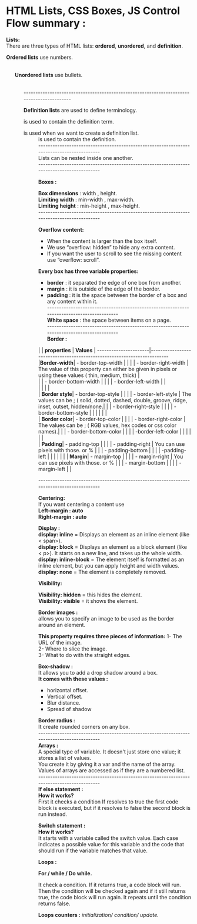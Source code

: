 # HTML Lists, CSS Boxes, JS Control Flow summary :

**Lists:** <br>
There are three types of HTML lists: **ordered**, **unordered**, and **definition**. <br>

**Ordered lists** use numbers.  <ol> <br>
**Unordered lists** use bullets. <ul> <br>
------------------------------------------------------------------------------------------ <br> 

 **Definition lists** are used to define terminology. <br>

<dt> is used to contain the definition term. <br>
<dl> is used when we want to create a definition list. <br>
<dd> is used to contain the definition. <br>
------------------------------------------------------------------------------------------ <br>  
Lists can be nested inside one another. <br>
------------------------------------------------------------------------------------------ <br> 
 

**Boxes :** <br>

**Box dimensions** : width , height. <br>
**Limiting width** : min-width , max-width. <br>
**Limiting height** : min-height , max-height. <br>
------------------------------------------------------------------------------------------ <br> 
 

**Overflow content:** <br> 
- When the content is larger than the box itself. <br> 
- We use “overflow: hidden” to hide any extra content. <br>
- If you want the user to scroll to see the missing content use “overflow: scroll”. <br>

**Every box has three variable properties:** <br> 

- **border** : it separated the edge of one box from another. <br> 
- **margin** : it is outside of the edge of the border. <br> 
- **padding** : it is the space between the border of a box and any content within it. <br>
------------------------------------------------------------------------------------------ <br> 
**White space** : the space between items on a page. <br>
------------------------------------------------------------------------------------------ <br> 
**Border :** <br>

|                     |  **properties**        | **Values**                                                           |
----------------------|------------------------------------------------------------------------                                                                                     
|**Border-width**|  - border-top-width |                                                        |
|               |  - border-right-width | The value of this property can either be given in pixels or using these values ( thin, medium, thick) |                           
|               |  - border-bottom-width |                                                     |
|               |  - border-left-width |                                                       |                                                                            
|               |                      |                                                       |                                                                                   
| **Border style**|   - border-top-style |                                                       |
|               |   - border-left-style | The values can be ; ( solid, dotted, dashed, double, groove, ridge, inset, outset, hidden/none.|
|               |   - border-right-style |                                                     |
|               |   -border-bottom-style |                                                     |
|               |                       |                                                       |                                                                        
| **Border color**|   - border-top-color |                                                       |
|               |   - border-right-color | The values can be ; ( RGB values, hex codes or css color names).| 
|               |   - border-bottom-color |                                                    |
|               |   -border-left-color |                                                       |
|               |                      |                                                       |                                                                                       
| **Padding**|   - padding-top |                                                            |
|               |   - padding-right | You can use pixels with those. or % |
|               |   - padding-bottom |                                                         |
|               |   -padding-left |                                                            |
|               |                 |                                                            |
| **Margin**|   - margin-top |                                                             |
|               |   - margin-right | You can use pixels with those. or % |
|               |   - margin-bottom |                                                          |
|               |   - margin-left |                                                            |                                                

------------------------------------------------------------------------------------------ <br> 

**Centering:** <br>
If you want centering a content use <br> 
**Left-margin : auto** <br>
**Right-margin : auto** <br>

**Display :** <br> 
**display: inline** = Displays an element as an inline element (like < span>). <br>
**display: block** = Displays an element as a block element (like < p>). It starts on a new line, and takes up the whole width. <br>
**display: inline-block** = The element itself is formatted as an inline element, but you can apply height and width values. <br>
**display: none** = The element is completely removed. <br>

**Visibility:** <br> 

**Visibility: hidden** = this hides the element. <br>
**Visibility: visible** = it shows the element. <br>

**Border images :** <br>
allows you to specify an image to be used as the border around an element. <br>

**This property requires three pieces of information:**
1- The URL of the image. <br>
2- Where to slice the image. <br>
3- What to do with the straight edges. <br>

**Box-shadow :** <br> 
It allows you to add a drop shadow around a box. <br>
**It comes with these values :** <br> 
- horizontal offset. 
- Vertical offset.
- Blur distance.
- Spread of shadow

**Border radius :** <br> 
It create rounded corners on any box.<br>
------------------------------------------------------------------------------------------ <br> 
**Arrays :** <br> 
A special type of variable. It doesn't just store one value; it stores a list of values. <br>
You create it by giving it a var and the name of the array. <br>
Values of arrays are accessed as if they are a numbered list. <br>
------------------------------------------------------------------------------------------ <br> 
**If else statement :** <br>
**How it works?** <br>
First it checks a condition If resolves to true the first code block is executed, but if it resolves to false the second block is run instead. <br>

**Switch statement :** <br> 
**How it works?** <br>
It starts with a variable called the switch value. Each case indicates a possible value for this variable and the code that should run if the variable matches that value. <br>

**Loops :** <br>

**For / while / Do while.** <br>

It check a condition. If it returns true, a code block will run. Then the condition will be checked again and if it still returns true, the code block will run again. It repeats until the condition returns false. <br> 

**Loops counters :** *initialization/ condition/ update.* 